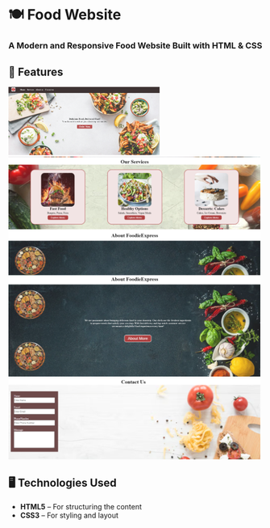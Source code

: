 #  🍽️ Food Website
### A Modern and Responsive Food Website Built with HTML & CSS  
## 🚀 Features 
<img src="Screenshots/Screenshot 2025-03-20 114018.png" alt="Sample Screenshot" width="300">
<img src="Screenshots/Screenshot 2025-03-20 114048.png" alt="Sample Screenshot" width="500">
<img src="Screenshots/Screenshot 2025-03-20 114108.png" alt="Sample Screenshot" width="500">
<img src="Screenshots/Screenshot 2025-03-20 114136.png" alt="Sample Screenshot" width="500">

## 🖥️ Technologies Used  
- **HTML5** – For structuring the content  
- **CSS3** – For styling and layout  
